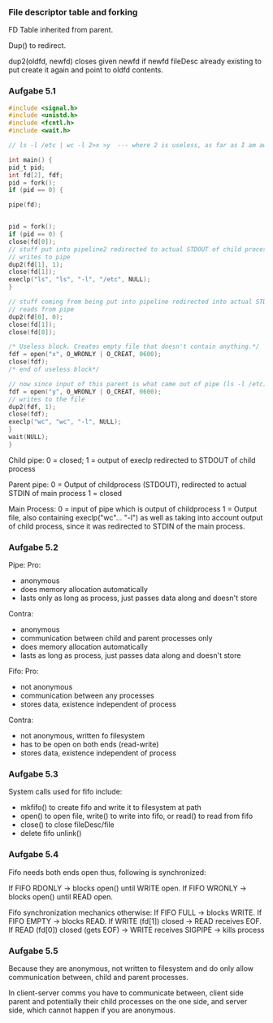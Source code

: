 ### File descriptor table and forking

FD Table inherited from parent.

Dup() to redirect.

dup2(oldfd, newfd) closes given newfd if newfd fileDesc already existing to put create it again and point to oldfd contents.

### Aufgabe 5.1

```c
#include <signal.h>
#include <unistd.h>
#include <fcntl.h>
#include <wait.h>

// ls -l /etc | wc -l 2>x >y  --- where 2 is useless, as far as I am aware. It's just trying to call a file that doesn't exist.

int main() {
pid_t pid;
int fd[2], fdf;
pid = fork();
if (pid == 0) {

pipe(fd);


pid = fork();
if (pid == 0) {
close(fd[0]);
// stuff put into pipeline2 redirected to actual STDOUT of child process.
// writes to pipe
dup2(fd[1], 1);
close(fd[1]);
execlp("ls", "ls", "-l", "/etc", NULL);
}

// stuff coming from being put into pipeline redirected into actual STDIN
// reads from pipe
dup2(fd[0], 0);
close(fd[1]);
close(fd[0]);

/* Useless block. Creates empty file that doesn't contain anything.*/
fdf = open("x", O_WRONLY | O_CREAT, 0600);
close(fdf);
/* end of useless block*/

// now since input of this parent is what came out of pipe (ls -l /etc) due to redirection above, we can create file on output.
fdf = open("y", O_WRONLY | O_CREAT, 0600);
// writes to the file
dup2(fdf, 1);
close(fdf);
execlp("wc", "wc", "-l", NULL);
}
wait(NULL);
}
```

Child pipe:
0 = closed;
1 = output of execlp redirected to STDOUT of child process
   
Parent pipe: 0 = Output of childprocess (STDOUT), redirected to actual STDIN of main process
1 = closed

Main Process: 0 = input of pipe which is output of childprocess
1 = Output file, also containing execlp("wc"... "-l") as well as taking into account output of child process, since it was redirected to STDIN of the main process.


### Aufgabe 5.2

Pipe: 
Pro: 
- anonymous
- does memory allocation automatically
- lasts only as long as process, just passes data along and doesn't store

Contra:
- anonymous
- communication between child and parent processes only
- does memory allocation automatically
- lasts as long as process, just passes data along and doesn't store

Fifo:
Pro:
- not anonymous
- communication between any processes
- stores data, existence independent of process

Contra:
- not anonymous, written fo filesystem
- has to be open on both ends (read-write)
- stores data, existence independent of process

### Aufgabe 5.3

System calls used for fifo include:
- mkfifo() to create fifo and write it to filesystem at path
- open() to open file, write() to write into fifo, or read() to read from fifo
- close() to close fileDesc/file
- delete fifo unlink()

### Aufgabe 5.4

Fifo needs both ends open thus, following is synchronized:

If FIFO RDONLY -> blocks open() until WRITE open.
If FIFO WRONLY -> blocks open() until READ open.

Fifo synchronization mechanics otherwise:
If FIFO FULL -> blocks WRITE.
If FIFO EMPTY -> blocks READ.
If WRITE (fd[1]) closed -> READ receives EOF.
If READ (fd[0]) closed (gets EOF) -> WRITE receives SIGPIPE -> kills process

### Aufgabe 5.5

Because they are anonymous, not written to filesystem and do only allow communication between,
child and parent processes. 

In client-server comms you have to communicate between,
client side parent and potentially their child processes on the one side, and server side, which
cannot happen if you are anonymous.
